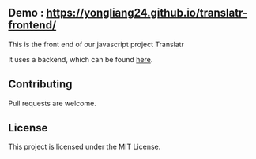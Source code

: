## Demo : https://yongliang24.github.io/translatr-frontend/

This is the front end of our javascript project Translatr

It uses a backend, which can be found [here](https://github.com/LucySuddenly/translatr-backend).

## Contributing

Pull requests are welcome.

## License

This project is licensed under the MIT License.


